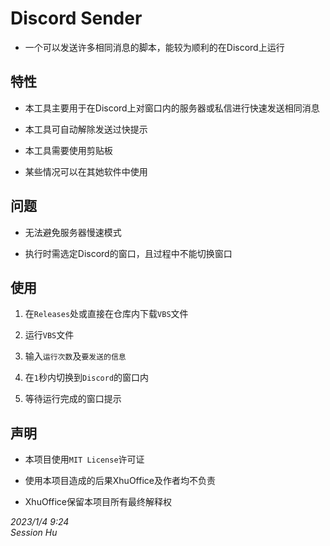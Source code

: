 # Discord Sender

- 一个可以发送许多相同消息的脚本，能较为顺利的在Discord上运行

## 特性

- 本工具主要用于在Discord上对窗口内的服务器或私信进行快速发送相同消息

- 本工具可自动解除发送过快提示

- 本工具需要使用剪贴板

- 某些情况可以在其她软件中使用

## 问题

- 无法避免服务器慢速模式

- 执行时需选定Discord的窗口，且过程中不能切换窗口

## 使用

1. 在`Releases`处或直接在仓库内下载`VBS`文件

2. 运行`VBS`文件

3. 输入`运行次数`及`要发送的信息`

4. 在`1`秒内切换到`Discord`的窗口内

5. 等待运行完成的窗口提示

## 声明

- 本项目使用`MIT License`许可证

- 使用本项目造成的后果XhuOffice及作者均不负责

- XhuOffice保留本项目所有最终解释权

*2023/1/4* *9:24*</br>
*Session* *Hu*
